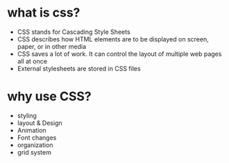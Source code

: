 # what is css?

- CSS stands for Cascading Style Sheets
- CSS describes how HTML elements are to be displayed on screen, paper, or in other media
- CSS saves a lot of work. It can control the layout of multiple web pages all at once
- External stylesheets are stored in CSS files


# why use CSS?
- styling
- layout & Design
- Animation
- Font changes
- organization
- grid system